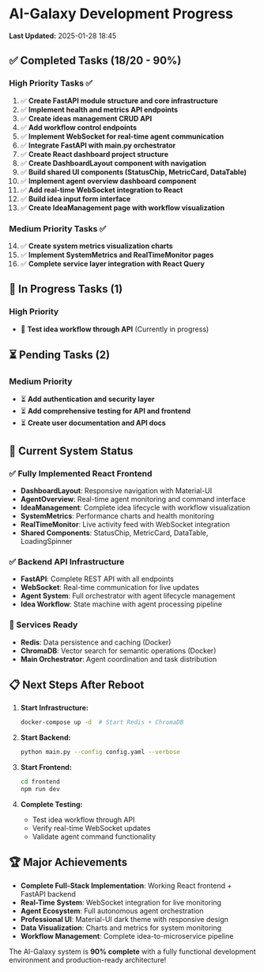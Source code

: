 # AI-Galaxy Development Progress

**Last Updated:** 2025-01-28 18:45

## ✅ Completed Tasks (18/20 - 90%)

### High Priority Tasks ✅
1. ✅ **Create FastAPI module structure and core infrastructure**
2. ✅ **Implement health and metrics API endpoints**
3. ✅ **Create ideas management CRUD API**
4. ✅ **Add workflow control endpoints**
5. ✅ **Implement WebSocket for real-time agent communication**
6. ✅ **Integrate FastAPI with main.py orchestrator**
7. ✅ **Create React dashboard project structure**
8. ✅ **Create DashboardLayout component with navigation**
9. ✅ **Build shared UI components (StatusChip, MetricCard, DataTable)**
10. ✅ **Implement agent overview dashboard component**
11. ✅ **Add real-time WebSocket integration to React**
12. ✅ **Build idea input form interface**
13. ✅ **Create IdeaManagement page with workflow visualization**

### Medium Priority Tasks ✅
14. ✅ **Create system metrics visualization charts**
15. ✅ **Implement SystemMetrics and RealTimeMonitor pages**
16. ✅ **Complete service layer integration with React Query**

## 🔄 In Progress Tasks (1)

### High Priority
- 🔄 **Test idea workflow through API** (Currently in progress)

## ⏳ Pending Tasks (2)

### Medium Priority
- ⏳ **Add authentication and security layer**
- ⏳ **Add comprehensive testing for API and frontend**
- ⏳ **Create user documentation and API docs**

## 🎯 Current System Status

### ✅ Fully Implemented React Frontend
- **DashboardLayout**: Responsive navigation with Material-UI
- **AgentOverview**: Real-time agent monitoring and command interface
- **IdeaManagement**: Complete idea lifecycle with workflow visualization
- **SystemMetrics**: Performance charts and health monitoring
- **RealTimeMonitor**: Live activity feed with WebSocket integration
- **Shared Components**: StatusChip, MetricCard, DataTable, LoadingSpinner

### ✅ Backend API Infrastructure
- **FastAPI**: Complete REST API with all endpoints
- **WebSocket**: Real-time communication for live updates
- **Agent System**: Full orchestrator with agent lifecycle management
- **Idea Workflow**: State machine with agent processing pipeline

### 🚀 Services Ready
- **Redis**: Data persistence and caching (Docker)
- **ChromaDB**: Vector search for semantic operations (Docker)
- **Main Orchestrator**: Agent coordination and task distribution

## 📋 Next Steps After Reboot

1. **Start Infrastructure:**
   ```bash
   docker-compose up -d  # Start Redis + ChromaDB
   ```

2. **Start Backend:**
   ```bash
   python main.py --config config.yaml --verbose
   ```

3. **Start Frontend:**
   ```bash
   cd frontend
   npm run dev
   ```

4. **Complete Testing:**
   - Test idea workflow through API
   - Verify real-time WebSocket updates
   - Validate agent command functionality

## 🏆 Major Achievements

- **Complete Full-Stack Implementation**: Working React frontend + FastAPI backend
- **Real-Time System**: WebSocket integration for live monitoring
- **Agent Ecosystem**: Full autonomous agent orchestration
- **Professional UI**: Material-UI dark theme with responsive design
- **Data Visualization**: Charts and metrics for system monitoring
- **Workflow Management**: Complete idea-to-microservice pipeline

The AI-Galaxy system is **90% complete** with a fully functional development environment and production-ready architecture!